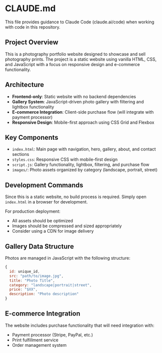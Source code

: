 # CLAUDE.md

This file provides guidance to Claude Code (claude.ai/code) when working with code in this repository.

## Project Overview

This is a photography portfolio website designed to showcase and sell photography prints. The project is a static website using vanilla HTML, CSS, and JavaScript with a focus on responsive design and e-commerce functionality.

## Architecture

- **Frontend-only**: Static website with no backend dependencies
- **Gallery System**: JavaScript-driven photo gallery with filtering and lightbox functionality
- **E-commerce Integration**: Client-side purchase flow (will integrate with payment processor)
- **Responsive Design**: Mobile-first approach using CSS Grid and Flexbox

## Key Components

- `index.html`: Main page with navigation, hero, gallery, about, and contact sections
- `styles.css`: Responsive CSS with mobile-first design
- `script.js`: Gallery functionality, lightbox, filtering, and purchase flow
- `images/`: Photo assets organized by category (landscape, portrait, street)

## Development Commands

Since this is a static website, no build process is required. Simply open `index.html` in a browser for development.

For production deployment:
- All assets should be optimized
- Images should be compressed and sized appropriately
- Consider using a CDN for image delivery

## Gallery Data Structure

Photos are managed in JavaScript with the following structure:
```javascript
{
  id: unique_id,
  src: "path/to/image.jpg",
  title: "Photo Title",
  category: "landscape|portrait|street",
  price: "$XX",
  description: "Photo description"
}
```

## E-commerce Integration

The website includes purchase functionality that will need integration with:
- Payment processor (Stripe, PayPal, etc.)
- Print fulfillment service
- Order management system